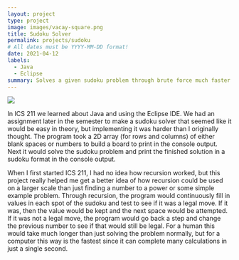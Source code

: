 ```yaml
---
layout: project
type: project
image: images/vacay-square.png
title: Sudoku Solver
permalink: projects/sudoku
# All dates must be YYYY-MM-DD format!
date: 2021-04-12
labels:
  - Java
  - Eclipse
summary: Solves a given sudoku problem through brute force much faster than any human could.
---
```


<img class="ui medium right floated rounded image" src="../images/vacay-home-page.png">

In ICS 211 we learned about Java and using the Eclipse IDE. We had an assignment later in the semester to make a sudoku solver that seemed like it would be easy in theory, but implementing it was harder than I originally thought. The program took a 2D array (for rows and columns) of either blank spaces or numbers to build a board to print in the console output. Next it would solve the sudoku problem and print the finished solution in a sudoku format in the console output. 

When I first started ICS 211, I had no idea how recursion worked, but this project really helped me get a better idea of how recursion could be used on a larger scale than just finding a number to a power or some simple example problem. Through recursion, the program would continuously fill in values in each spot of the sudoku and test to see if it was a legal move. If it was, then the value would be kept and the next space would be attempted. If it was not a legal move, the program would go back a step and change the previous number to see if that would still be legal. For a human this would take much longer than just solving the problem normally, but for a computer this way is the fastest since it can complete many calculations in just a single second. 
